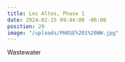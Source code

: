 ```yaml
---
title: Los Altos, Phase 1
date: 2024-02-15 09:44:00 -06:00
position: 29
image: "/uploads/PHASE%201%20WW.jpg"
---
```


Wastewater